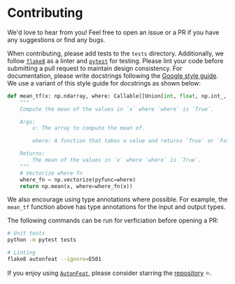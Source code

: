 # Contributing

We'd love to hear from you! Feel free to open an issue or a PR if you have any suggestions or find any bugs.

When contributing, please add tests to the `tests` directory. Additionally, we follow [`flake8`](https://flake8.pycqa.org/en/latest/) as a linter and [`pytest`](https://docs.pytest.org/en/7.3.x/) for testing. Please lint your code before submitting a pull request to maintain design consistency. For documentation, please write docstrings following the [Google style guide](https://google.github.io/styleguide/pyguide.html#38-comments-and-docstrings). We use a variant of this style guide for docstrings as shown below:

```python
def mean_tf(x: np.ndarray, where: Callable[[Union[int, float, np.int_, np.float_]], Union[bool, np.bool_]] = lambda x: not np.isnan(x)) -> Union[float, np.float_]:
    """
    Compute the mean of the values in `x` where `where` is `True`.

    Args:
        x: The array to compute the mean of.

        where: A function that takes a value and returns `True` or `False`. Default is `lambda x: not np.isnan(x)` i.e. a measurement is valid if it is not a `NaN` value.

    Returns:
        The mean of the values in `x` where `where` is `True`.
    """
    # Vectorize where fn
    where_fn = np.vectorize(pyfunc=where)
    return np.mean(x, where=where_fn(x))
```

We also encourage using type annotations where possible. For example, the `mean_tf` function above has type annotations for the input and output types.

The following commands can be run for verficiation before opening a PR:

```bash
# Unit tests
python -m pytest tests

# Linting
flake8 autonfeat --ignore=E501
```

If you enjoy using [`AutonFeat`](../index.md), please consider starring the [repository](https://github.com/autonlab/AutonFeat) ⭐️.